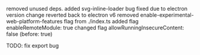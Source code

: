 removed unused deps. added svg-inline-loader
bug fixed due to electron version change
reverted back to electron v6
removed enable-experimental-web-platform-features flag from ./index.ts
added flag enableRemoteModule: true
changed flag allowRunningInsecureContent: false (before: true)

TODO: fix export bug